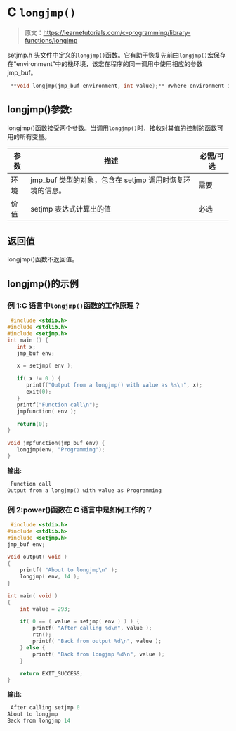 # C `longjmp()`

> 原文：<https://learnetutorials.com/c-programming/library-functions/longjmp>

setjmp.h 头文件中定义的`longjmp()`函数。它有助于恢复先前由`longjmp()`宏保存在“environment”中的栈环境，该宏在程序的同一调用中使用相应的参数 jmp_buf。

```c
 **void longjmp(jmp_buf environment, int value);** #where environment is the object 

```

## longjmp()参数:

longjmp()函数接受两个参数。当调用`longjmp()`时，接收对其值的控制的函数可用的所有变量。

| 参数 | 描述 | 必需/可选 |
| --- | --- | --- |
| 环境 | jmp_buf 类型的对象，包含在 setjmp 调用时恢复环境的信息。 | 需要 |
| 价值 | setjmp 表达式计算出的值 | 必选 |

## 返回值

longjmp()函数不返回值。

## longjmp()的示例

### 例 1:C 语言中`longjmp()`函数的工作原理？

```c
 #include <stdio.h>
#include <stdlib.h>
#include <setjmp.h>
int main () {
   int x;
   jmp_buf env;

   x = setjmp( env );

   if( x != 0 ) {
      printf("Output from a longjmp() with value as %s\n", x);
      exit(0);
   }
   printf("Function call\n");
   jmpfunction( env );

   return(0);
}

void jmpfunction(jmp_buf env) {
   longjmp(env, "Programming");
} 

```

**输出:**

```c
 Function call
Output from a longjmp() with value as Programming 
```

### 例 2:power()函数在 C 语言中是如何工作的？

```c
 #include <stdio.h>
#include <stdlib.h>
#include <setjmp.h>
jmp_buf env;

void output( void )
{
    printf( "About to longjmp\n" );
    longjmp( env, 14 );
}

int main( void )
{
    int value = 293;

    if( 0 == ( value = setjmp( env ) ) ) {
        printf( "After calling %d\n", value );
        rtn();
        printf( "Back from output %d\n", value );
    } else {
        printf( "Back from longjmp %d\n", value );
    }

    return EXIT_SUCCESS;
} 

```

**输出:**

```c
 After calling setjmp 0
About to longjmp
Back from longjmp 14 
```